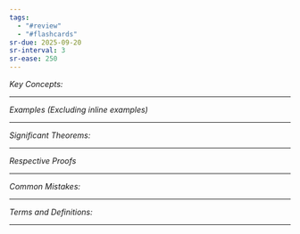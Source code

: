 ```yaml
---
tags:
  - "#review"
  - "#flashcards"
sr-due: 2025-09-20
sr-interval: 3
sr-ease: 250
---
```

*Key Concepts:*
___



*Examples (Excluding inline examples)* 
___

*Significant Theorems:*
___

*Respective Proofs*
___

*Common Mistakes:*
___

*Terms and Definitions:*
___


